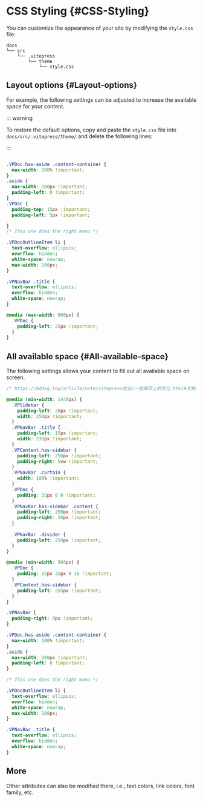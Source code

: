 
# CSS Styling {#CSS-Styling}

You can customize the appearance of your site by modifying the `style.css` file: 

```
docs
└── src
    └── .vitepress
        └── theme
            └── style.css
```


## Layout options {#Layout-options}

For example, the following settings can be adjusted to increase the available space for your content.

::: warning

To restore the default options, copy and paste the `style.css` file into `docs/src/.vitepress/theme/` and delete the following lines:

:::

```css

.VPDoc.has-aside .content-container {
  max-width: 100% !important;
}
.aside {
  max-width: 200px !important;
  padding-left: 0 !important;
}
.VPDoc {
  padding-top: 15px !important;
  padding-left: 5px !important;

}
/* This one does the right menu */

.VPDocOutlineItem li {
  text-overflow: ellipsis;
  overflow: hidden;
  white-space: nowrap;
  max-width: 200px;
}

.VPNavBar .title {
  text-overflow: ellipsis;
  overflow: hidden;
  white-space: nowrap;
}

@media (max-width: 960px) {
  .VPDoc {
    padding-left: 25px !important;  
  }
}

```


## All available space {#All-available-space}

The following settings allows your content to fill out all available space on screen.

```css
/* https://bddxg.top/article/note/vitepress优化/一些细节上的优化.html#文档页面调整-加宽 */

@media (min-width: 1440px) {
  .VPSidebar {
    padding-left: 20px !important;
    width: 250px !important;
  }
  .VPNavBar .title {
    padding-left: 15px !important;
    width: 230px !important;
  }
  .VPContent.has-sidebar {
    padding-left: 250px !important;
    padding-right: 5vw !important;
  }
  .VPNavBar .curtain {
    width: 100% !important;
  }
  .VPDoc {
    padding: 32px 0 0 !important;
  }
  .VPNavBar.has-sidebar .content {
    padding-left: 250px !important;
    padding-right: 20px !important;
  }
  
  .VPNavBar .divider {
    padding-left: 250px !important;
  }
}

@media (min-width: 960px) {
  .VPDoc {
    padding: 32px 32px 0 10 !important;
  }
  .VPContent.has-sidebar {
    padding-left: 255px !important;
  }
}

.VPNavBar {
  padding-right: 0px !important;
}

.VPDoc.has-aside .content-container {
  max-width: 100% !important;
}
.aside {
  max-width: 200px !important;
  padding-left: 0 !important;
}

/* This one does the right menu */

.VPDocOutlineItem li {
  text-overflow: ellipsis;
  overflow: hidden;
  white-space: nowrap;
  max-width: 200px;
}

.VPNavBar .title {
  text-overflow: ellipsis;
  overflow: hidden;
  white-space: nowrap;
}

```


## More

Other attributes can also be modified there, i.e., text colors, link colors, font family, etc.

